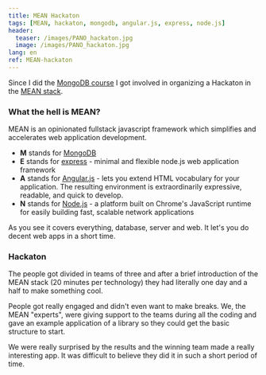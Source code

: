 ```yaml
---
title: MEAN Hackaton
tags: [MEAN, hackaton, mongodb, angular.js, express, node.js]
header:
  teaser: /images/PANO_hackaton.jpg
  image: /images/PANO_hackaton.jpg
lang: en
ref: MEAN-hackaton
---
```


Since I did the [MongoDB course](http://pallares.me/mongodb-for-NET-M101N/) I got involved in organizing a Hackaton in the [MEAN stack](http://mean.io/).

### What the hell is MEAN?

MEAN is an opinionated fullstack javascript framework which simplifies and accelerates web application development.

* **M** stands for [MongoDB](https://www.mongodb.org/)
* **E** stands for [express](http://expressjs.com/) - minimal and flexible node.js web application framework
* **A** stands for [Angular.js](https://angularjs.org/) - lets you extend HTML vocabulary for your application. The resulting environment is extraordinarily expressive, readable, and quick to develop.
* **N** stands for [Node.js](https://nodejs.org/) - a platform built on Chrome's JavaScript runtime for easily building fast, scalable network applications

As you see it covers everything, database, server and web. It let's you do decent web apps in a short time.

### Hackaton

The people got divided in teams of three and after a brief introduction of the MEAN stack  (20 minutes per technology) they had literally one day and a half to make something cool. 

People got really engaged and didn't even want to make breaks. We, the MEAN "experts", were giving support to the teams during all the coding and gave an example application of a library so they could get the basic structure to start.

We were really surprised by the results and the winning team made a really interesting app. It was difficult to believe they did it in such a short period of time.


